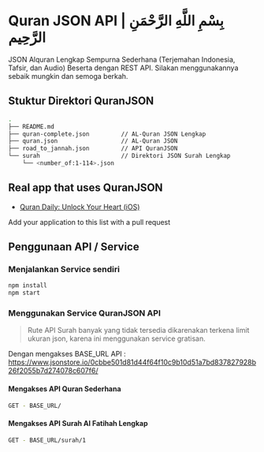 # Quran JSON API | بِسْمِ اللَّهِ الرَّحْمَنِ الرَّحِيم

JSON Alquran Lengkap Sempurna Sederhana (Terjemahan Indonesia, Tafsir, dan Audio) Beserta dengan REST API. Silakan menggunakannya sebaik mungkin dan semoga berkah.

## Stuktur Direktori QuranJSON

```sh
.
├── README.md
├── quran-complete.json         // AL-Quran JSON Lengkap
├── quran.json                  // AL-Quran JSON
├── road_to_jannah.json         // API QuranJSON
└── surah                       // Direktori JSON Surah Lengkap
    └── <number_of:1-114>.json
```

## Real app that uses QuranJSON

- [Quran Daily: Unlock Your Heart (iOS)](https://apps.apple.com/us/app/quran-daily-unlock-your-heart/id1494995253)

Add your application to this list with a pull request

## Penggunaan API / Service

### Menjalankan Service sendiri

```sh
npm install
npm start
```

### Menggunakan Service QuranJSON API

> Rute API Surah banyak yang tidak tersedia dikarenakan terkena limit ukuran json, karena ini menggunakan service gratisan.

Dengan mengakses BASE_URL API : <https://www.jsonstore.io/0cbbe501d81d44f64f10c9b10d51a7bd837827928b26f2055b7d274078c607f6/>

#### Mengakses API Quran Sederhana

```sh
GET - BASE_URL/
```

#### Mengakses API Surah Al Fatihah Lengkap

```sh
GET - BASE_URL/surah/1
```
